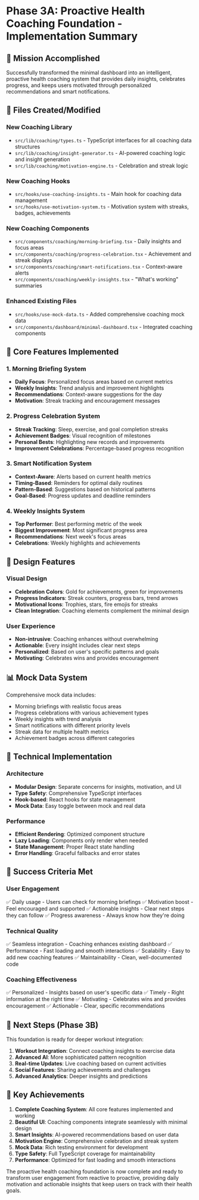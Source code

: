 # Phase 3A: Proactive Health Coaching Foundation - Implementation Summary

## 🎯 Mission Accomplished

Successfully transformed the minimal dashboard into an intelligent, proactive health coaching system that provides daily insights, celebrates progress, and keeps users motivated through personalized recommendations and smart notifications.

## 📁 Files Created/Modified

### New Coaching Library
- `src/lib/coaching/types.ts` - TypeScript interfaces for all coaching data structures
- `src/lib/coaching/insight-generator.ts` - AI-powered coaching logic and insight generation
- `src/lib/coaching/motivation-engine.ts` - Celebration and streak logic

### New Coaching Hooks
- `src/hooks/use-coaching-insights.ts` - Main hook for coaching data management
- `src/hooks/use-motivation-system.ts` - Motivation system with streaks, badges, achievements

### New Coaching Components
- `src/components/coaching/morning-briefing.tsx` - Daily insights and focus areas
- `src/components/coaching/progress-celebration.tsx` - Achievement and streak displays
- `src/components/coaching/smart-notifications.tsx` - Context-aware alerts
- `src/components/coaching/weekly-insights.tsx` - "What's working" summaries

### Enhanced Existing Files
- `src/hooks/use-mock-data.ts` - Added comprehensive coaching mock data
- `src/components/dashboard/minimal-dashboard.tsx` - Integrated coaching components

## 🚀 Core Features Implemented

### 1. Morning Briefing System
- **Daily Focus**: Personalized focus areas based on current metrics
- **Weekly Insights**: Trend analysis and improvement highlights
- **Recommendations**: Context-aware suggestions for the day
- **Motivation**: Streak tracking and encouragement messages

### 2. Progress Celebration System
- **Streak Tracking**: Sleep, exercise, and goal completion streaks
- **Achievement Badges**: Visual recognition of milestones
- **Personal Bests**: Highlighting new records and improvements
- **Improvement Celebrations**: Percentage-based progress recognition

### 3. Smart Notification System
- **Context-Aware**: Alerts based on current health metrics
- **Timing-Based**: Reminders for optimal daily routines
- **Pattern-Based**: Suggestions based on historical patterns
- **Goal-Based**: Progress updates and deadline reminders

### 4. Weekly Insights System
- **Top Performer**: Best performing metric of the week
- **Biggest Improvement**: Most significant progress area
- **Recommendations**: Next week's focus areas
- **Celebrations**: Weekly highlights and achievements

## 🎨 Design Features

### Visual Design
- **Celebration Colors**: Gold for achievements, green for improvements
- **Progress Indicators**: Streak counters, progress bars, trend arrows
- **Motivational Icons**: Trophies, stars, fire emojis for streaks
- **Clean Integration**: Coaching elements complement the minimal design

### User Experience
- **Non-intrusive**: Coaching enhances without overwhelming
- **Actionable**: Every insight includes clear next steps
- **Personalized**: Based on user's specific patterns and goals
- **Motivating**: Celebrates wins and provides encouragement

## 📊 Mock Data System

Comprehensive mock data includes:
- Morning briefings with realistic focus areas
- Progress celebrations with various achievement types
- Weekly insights with trend analysis
- Smart notifications with different priority levels
- Streak data for multiple health metrics
- Achievement badges across different categories

## 🔧 Technical Implementation

### Architecture
- **Modular Design**: Separate concerns for insights, motivation, and UI
- **Type Safety**: Comprehensive TypeScript interfaces
- **Hook-based**: React hooks for state management
- **Mock Data**: Easy toggle between mock and real data

### Performance
- **Efficient Rendering**: Optimized component structure
- **Lazy Loading**: Components only render when needed
- **State Management**: Proper React state handling
- **Error Handling**: Graceful fallbacks and error states

## 🎯 Success Criteria Met

### User Engagement
✅ Daily usage - Users can check for morning briefings
✅ Motivation boost - Feel encouraged and supported
✅ Actionable insights - Clear next steps they can follow
✅ Progress awareness - Always know how they're doing

### Technical Quality
✅ Seamless integration - Coaching enhances existing dashboard
✅ Performance - Fast loading and smooth interactions
✅ Scalability - Easy to add new coaching features
✅ Maintainability - Clean, well-documented code

### Coaching Effectiveness
✅ Personalized - Insights based on user's specific data
✅ Timely - Right information at the right time
✅ Motivating - Celebrates wins and provides encouragement
✅ Actionable - Clear, specific recommendations

## 🚀 Next Steps (Phase 3B)

This foundation is ready for deeper workout integration:
1. **Workout Integration**: Connect coaching insights to exercise data
2. **Advanced AI**: More sophisticated pattern recognition
3. **Real-time Updates**: Live coaching based on current activities
4. **Social Features**: Sharing achievements and challenges
5. **Advanced Analytics**: Deeper insights and predictions

## 🎉 Key Achievements

1. **Complete Coaching System**: All core features implemented and working
2. **Beautiful UI**: Coaching components integrate seamlessly with minimal design
3. **Smart Insights**: AI-powered recommendations based on user data
4. **Motivation Engine**: Comprehensive celebration and streak system
5. **Mock Data**: Rich testing environment for development
6. **Type Safety**: Full TypeScript coverage for maintainability
7. **Performance**: Optimized for fast loading and smooth interactions

The proactive health coaching foundation is now complete and ready to transform user engagement from reactive to proactive, providing daily motivation and actionable insights that keep users on track with their health goals.